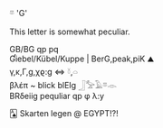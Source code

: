 𓎼 'G'  

This letter is somewhat peculiar.  

GB/BG qp pq  
Ɠiebel/Kübel/Kuppe | BerG,peak,piK   ⛰  
γ,κ,Γ,g,χϱ:g  ⇔ 𓍱,𓏏  
βλέπ ~ blick blEIg 𓃀𓅡𓄿𓎼𓁹  
BRδeiig pequliar qp φ λ:y  

🂡 Skarten legen @ EGYPT!?!  